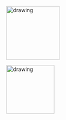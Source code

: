 <a href="https://rudji.com"><img src="https://rudji.com/rudji_games_small.png" alt="drawing" width="142"/></a>

<a href="https://rudji.com"><img src="https://rudji.com/sindja.jpg" alt="drawing" height="128"/></a>

